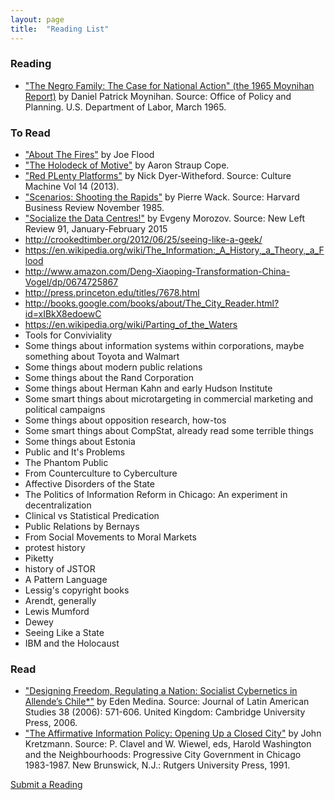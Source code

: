 ```yaml
---
layout: page
title:  "Reading List"
---
```


### Reading
- ["The Negro Family: The Case for National Action" (the 1965 Moynihan Report)](https://web.stanford.edu/~mrosenfe/Moynihan%27s%20The%20Negro%20Family.pdf) by Daniel Patrick Moynihan. Source: Office of Policy and Planning. U.S. Department of Labor, March 1965.  

### To Read

- ["About The Fires"](http://joe-flood.com/aboutthefires/) by Joe Flood
- ["The Holodeck of Motive"](http://www.aaronland.info/weblog/2015/02/24/effort/) by Aaron Straup Cope.
- ["Red PLenty Platforms"](http://www.culturemachine.net/index.php/cm/article/view/511/526) by Nick Dyer-Witheford. Source: Culture Machine Vol 14 (2013).
- ["Scenarios: Shooting the Rapids"](https://hbr.org/1985/11/scenarios-shooting-the-rapids/ar/1) by Pierre Wack. Source: Harvard Business Review November 1985.
- ["Socialize the Data Centres!"](http://newleftreview.org/II/91/evgeny-morozov-socialize-the-data-centres) by Evgeny Morozov. Source: New Left Review 91, January-February 2015
- http://crookedtimber.org/2012/06/25/seeing-like-a-geek/
- https://en.wikipedia.org/wiki/The_Information:_A_History,_a_Theory,_a_Flood
- http://www.amazon.com/Deng-Xiaoping-Transformation-China-Vogel/dp/0674725867
- http://press.princeton.edu/titles/7678.html
- http://books.google.com/books/about/The_City_Reader.html?id=xIBkX8edoewC
- https://en.wikipedia.org/wiki/Parting_of_the_Waters
- Tools for Conviviality
- Some things about information systems within corporations, maybe something about Toyota and Walmart 
- Some things about modern public relations
- Some things about the Rand Corporation
- Some things about Herman Kahn and early Hudson Institute
- Some smart things about microtargeting in commercial marketing and political campaigns
- Some things about opposition research, how-tos
- Some smart things about CompStat, already read some terrible things
- Some things about Estonia
- Public and It's Problems
- The Phantom Public
- From Counterculture to Cyberculture
- Affective Disorders of the State
- The Politics of Information Reform in Chicago: An experiment in decentralization
- Clinical vs Statistical Predication
- Public Relations by Bernays
- From Social Movements to Moral Markets  
- protest history
- Piketty 
- history of JSTOR 
- A Pattern Language 
- Lessig's copyright books 
- Arendt, generally 
- Lewis Mumford 
- Dewey
- Seeing Like a State
- IBM and the Holocaust

### Read
- ["Designing Freedom, Regulating a Nation: Socialist Cybernetics in Allende’s Chile*"](http://www.informatics.indiana.edu/edenm/EdenMedinaJLASAugust2006.pdf) by Eden Medina. Source: Journal of Latin American Studies 38 (2006): 571-606. United Kingdom: Cambridge University Press, 2006. 
- ["The Affirmative Information Policy: Opening Up a Closed City"](http://civictechbook.club/affirmativeinformationpolicy) by John Kretzmann. Source: P. Clavel and W. Wiewel, eds, Harold Washington and the Neighbourhoods: Progressive City Government in Chicago 1983-1987. New Brunswick, N.J.: Rutgers University Press, 1991.

[Submit a Reading](https://github.com/rebeccawilliams/bookclub/blob/gh-pages/readinglist.md)
